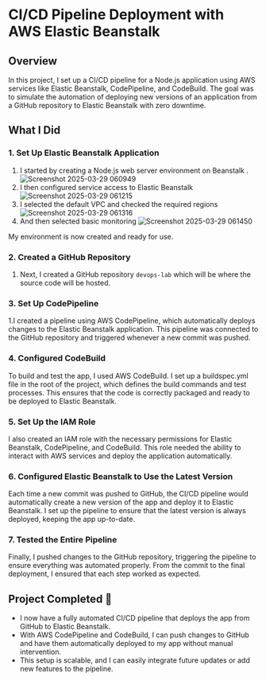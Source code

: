 # CI/CD Pipeline Deployment with AWS Elastic Beanstalk

## Overview

In this project, I set up a CI/CD pipeline for a Node.js application using AWS services like Elastic Beanstalk, CodePipeline, and CodeBuild. The goal was to simulate the automation of deploying new versions of an application from a GitHub repository to Elastic Beanstalk with zero downtime.

## What I Did

### 1. **Set Up Elastic Beanstalk Application**
1. I started by creating a Node.js web server environment on Beanstalk
.![Screenshot 2025-03-29 060949](https://github.com/user-attachments/assets/1dfba21e-ba3d-4dc1-95d3-6ca9adbc133b)
2. I then configured service access to Elastic Beanstalk
![Screenshot 2025-03-29 061215](https://github.com/user-attachments/assets/333064ee-daec-4e38-94b7-60c5fd2e3b4b)
3. I selected the default VPC and checked the required regions
![Screenshot 2025-03-29 061316](https://github.com/user-attachments/assets/0f2e1600-9bf1-439d-9a26-805bfd36979f)
4. And then selected basic monitoring 
![Screenshot 2025-03-29 061450](https://github.com/user-attachments/assets/1c29c76b-0d6e-4472-af02-ca85c550f336)

My environment is now created and ready for use.

### 2. **Created a GitHub Repository**
1. Next, I created a GitHub repository ```devops-lab``` which will be where the source code will be hosted.

### 3. **Set Up CodePipeline**
1.I created a pipeline using AWS CodePipeline, which automatically deploys changes to the Elastic Beanstalk application. This pipeline was connected to the GitHub repository and triggered whenever a new commit was pushed.

### 4. **Configured CodeBuild**
To build and test the app, I used AWS CodeBuild. I set up a buildspec.yml file in the root of the project, which defines the build commands and test processes. This ensures that the code is correctly packaged and ready to be deployed to Elastic Beanstalk.

### 5. **Set Up the IAM Role**
I also created an IAM role with the necessary permissions for Elastic Beanstalk, CodePipeline, and CodeBuild. This role needed the ability to interact with AWS services and deploy the application automatically.

### 6. **Configured Elastic Beanstalk to Use the Latest Version**
Each time a new commit was pushed to GitHub, the CI/CD pipeline would automatically create a new version of the app and deploy it to Elastic Beanstalk. I set up the pipeline to ensure that the latest version is always deployed, keeping the app up-to-date.

### 7. **Tested the Entire Pipeline**
Finally, I pushed changes to the GitHub repository, triggering the pipeline to ensure everything was automated properly. From the commit to the final deployment, I ensured that each step worked as expected.

## Project Completed 🎉

- I now have a fully automated CI/CD pipeline that deploys the app from GitHub to Elastic Beanstalk.
- With AWS CodePipeline and CodeBuild, I can push changes to GitHub and have them automatically deployed to my app without manual intervention.
- This setup is scalable, and I can easily integrate future updates or add new features to the pipeline.

